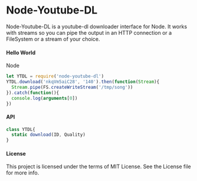 Node-Youtube-DL
===========
Node-Youtube-DL is a youtube-dl downloader interface for Node. It works with streams so you can pipe the output in an HTTP connection or a FileSystem or a stream of your choice.

#### Hello World
Node
```js
let YTDL = require('node-youtube-dl')
YTDL.download('nkqVm5aiC28', '140').then(function(Stream){
  Stream.pipe(FS.createWriteStream('/tmp/song'))
}).catch(function(){
  console.log(arguments[0])
})
```

#### API
```js
class YTDL{
  static download(ID, Quality)
}
```

#### License
This project is licensed under the terms of MIT License. See the License file for more info.